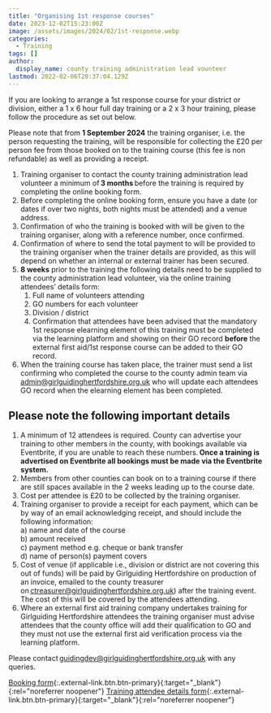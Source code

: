 ```yaml
---
title: "Organising 1st response courses"
date: 2023-12-02T15:23:00Z
image: /assets/images/2024/02/1st-response.webp
categories:
  - Training
tags: []
author:
  display_name: county training administration lead vounteer
lastmod: 2022-02-06T20:37:04.129Z
---
```

If you are looking to arrange a 1st response course for your district or division, either a 1 x 6 hour full day training or a 2 x 3 hour training, please follow the procedure as set out below.

Please note that from **1 September 2024** the training organiser, i.e. the person requesting the training, will be responsible for collecting the £20 per person fee from those booked on to the training course (this fee is non refundable) as well as providing a receipt.

1. Training organiser to contact the county training administration lead volunteer a minimum of **3 months** before the training is required by completing the online booking form.
2. Before completing the online booking form, ensure you have a date (or dates if over two nights, both nights must be attended) and a venue address.
3. Confirmation of who the training is booked with will be given to the training organiser, along with a reference number, once confirmed.
4. Confirmation of where to send the total payment to will be provided to the training organiser when the trainer details are provided, as this will depend on whether an internal or external trainer has been secured.
5. **8 weeks** prior to the training the following details need to be supplied to the county administration lead volunteer, via the online training attendees’ details form:
    1. Full name of volunteers attending
    2. GO numbers for each volunteer
    3. Division / district
    4. Confirmation that attendees have been advised that the mandatory 1st response elearning element of this training must be completed via the learning platform and showing on their GO record **before** the external first aid/1st response course can be added to their GO record.
6. When the training course has taken place, the trainer must send a list confirming who completed the course to the county admin team via <admin@girlguidinghertfordshire.org.uk> who will update each attendees GO record when the elearning element has been completed.

## Please note the following important details

1. A minimum of 12 attendees is required. County can advertise your training to other members in the county, with bookings available via Eventbrite, if you are unable to reach these numbers. **Once a training is advertised on Eventbrite all bookings must be made via the Eventbrite system.**
2. Members from other counties can book on to a training course if there are still spaces available in the 2 weeks leading up to the course date.
3. Cost per attendee is £20 to be collected by the training organiser.
4. Training organiser to provide a receipt for each payment, which can be by way of an email acknowledging receipt, and should include the following information:  
  a) name and date of the course  
  b) amount received  
  c) payment method e.g. cheque or bank transfer  
  d) name of person(s) payment covers  
5. Cost of venue (if applicable i.e., division or district are not covering this out of funds) will be paid by Girlguiding Hertfordshire on production of an invoice, emailed to the county treasurer on <ctreasurer@girlguidinghertfordshire.org.uk>) after the training event. The cost of this will be covered by the attendees attending.
6. Where an external first aid training company undertakes training for Girlguiding Hertfordshire attendees the training organiser must advise attendees that the county office will add their qualification to GO and they must not use the external first aid verification process via the learning platform.

Please contact <guidingdev@girlguidinghertfordshire.org.uk> with any queries.

[Booking form](https://forms.office.com/Pages/ResponsePage.aspx?id=3yob_CzTykeMNWNnWM6OwfzwqR3eRXFAgEo01Fwz69hURTVKQkJWNEI3WDNNVkNWS1pDREVEMEI5WC4u){:.external-link.btn.btn-primary}{:target="_blank"}{:rel="noreferrer noopener"} [Training attendee details form](https://forms.office.com/pages/responsepage.aspx?id=3yob_CzTykeMNWNnWM6OwfzwqR3eRXFAgEo01Fwz69hUN0lZQVU3UFZaMkcyOURIMEVXRFRMWVQ0Ri4u&origin=lprLink){:.external-link.btn.btn-primary}{:target="_blank"}{:rel="noreferrer noopener"}

